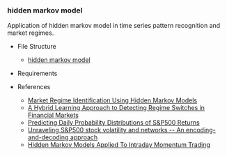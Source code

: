 ### hidden markov model

Application of hidden markov model in time series pattern recognition and market regimes.

- File Structure
  - [hidden markov model](https://github.com/manuelmusngi/hidden-markov-modeling/blob/main/src/1-Hidden-Markov-Models-for-Market_Regimes.ipynb)

- Requirements

- References
  - [Market Regime Identification Using Hidden Markov Models](https://papers.ssrn.com/sol3/papers.cfm?abstract_id=3406068)
  - [A Hybrid Learning Approach to Detecting Regime Switches in Financial Markets](https://arxiv.org/abs/2108.05801)
  - [Predicting Daily Probability Distributions of S&P500 Returns](https://papers.ssrn.com/sol3/papers.cfm?abstract_id=1288468)
  - [Unraveling S&P500 stock volatility and networks -- An encoding-and-decoding approach](https://arxiv.org/abs/2101.09395)
  - [Hidden Markov Models Applied To Intraday Momentum Trading ](https://arxiv.org/abs/2006.08307)
